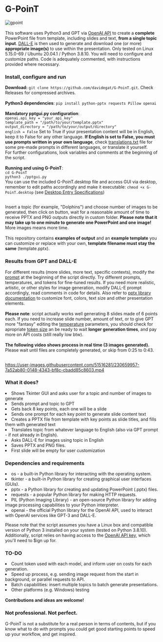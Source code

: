 # G-PoinT
![gpoint](https://user-images.githubusercontent.com/51516281/230681564-354cb7db-9330-4524-9ec2-efb2fe96c485.png)
<br><br>
This software uses Python3 and GPT via <a href="https://platform.openai.com/docs/api-reference/introduction">OpenAI API</a> to create a <b>complete</b> PowerPoint file from template, including slides and text, <b>from a single topic input</b>. <a href="https://platform.openai.com/docs/api-reference/images">DALL-E</a> is then used to generate and download one (or more) <b>appropriate image(s)</b> to use within the presentation. Only tested on Linux 5.15.0-69 / Ubuntu 20.04.1 / Python 3.8.10. You will need to configure and customize paths. Code is adequately commented, with instructions provided where necessary. 

<h3>Install, configure and run</h3>
<b>Download:</b> <code>git clone https://github.com/davidegat/G-PoinT.git</code>. Check Releases for compressed archives.<br><br>
<b>Python3 dependencies</b>: <code>pip install python-pptx requests Pillow openai</code><br><br>
<b>Mandatory pptgui.py configuration</b>:<br>
<code>openai.api_key = "your_api_key"
template_path = "/path/to/your/template.pptx"
output_directory = "/path/to/your/output/directory"
english = False</code> Set to True if your presentation content will be in English, keep it to False for any other language.
<b>If English is set to False, you must use prompts written in your own language</b>, check <a href="https://github.com/davidegat/G-PoinT/blob/main/translations.txt">translations.txt</a> file for some pre-made prompts in different languages, or translate it yourself.<br>
For further configurations, look variables and comments at the beginning of the script.<br><br>
<b>Running and using G-PoinT</b>:<br>
<code>cd G-PoinT</code><br>
<code>python3 ./pptgui.py</code><br>
You can use the included G-PoinT.desktop file and access GUI via desktop, remember to edit paths accordingly and make it executable: <code>chmod +x G-PoinT.desktop</code> (see <a href="https://developer-old.gnome.org/desktop-entry-spec/">Desktop Entry Specifications</a>)<br><br>

Insert a topic (for example, "Dolphins") and choose number of images to be generated, then click on button, wait for a reasonable amount of time to receive PPTX and PNG outputs directly in custom folder. <b>Please note that it may take up to one minute to generate one PowerPoint and one image!</b> More images means more time.<br><br>
This repository contains <b>examples of output</b> and an <b>example template</b> you can customize or replace with your own, <b>template filename must stay the same</b> (template.pptx).
<h3>Results from GPT and DALL-E</h3>
For different results (more slides, more text, specific contexts), modify the <a href="https://help.openai.com/en/articles/6654000-best-practices-for-prompt-engineering-with-openai-api">prompt</a> at the beginning of the script directly. Try different prompts, temperatures, and tokens for fine-tuned results. If you need more realistic, artistic, or other styles for image generation, modify DALL-E prompt accordingly, read comments in code for details. Also refer to <a href="https://python-pptx.readthedocs.io/en/latest/">pptx library documentation</a> to customize font, colors, text size and other presentation elements.<br><br>
<b>Please note</b>: script actually works well generating 8 slides made of 6 points each. If you need to increase slide number, amount of text, or to give GPT more "fantasy" editing the <a href="https://platform.openai.com/docs/api-reference/completions/create#completions/create-temperature">temperature</a> parameters, you should check for apropriate <a href="https://help.openai.com/en/articles/4936856-what-are-tokens-and-how-to-count-them">token size</a> an be ready to wait <b>longer generation times</b>, and pay more on API costs (still really low btw).<br><br>
<b>The following video shows process in real time (3 images generated).</b> Please wait until files are completely generated, or skip from 0:25 to 0:43.<br><br>

https://user-images.githubusercontent.com/51516281/230659957-7a52ab80-0148-4343-bf8c-cbadd85c8603.mp4

<h3>What it does?</h3>

<li>Shows Tkinter GUI and asks user for a topic and number of images to generate
<li>Sends prompt and topic to GPT
<li>Gets back 8 key points, each one will be a slide
<li>Sends one prompt for each key point to generate slide content text
<li>Creates a PPTX file from template with key points as slide titles, and fills them with generated text
<li>Translates topic from whatever language to English (also via GPT prompt - if not already in English).
<li>Asks DALL-E for images using topic in English
<li>Saves PPTX and PNG files.
<li>First slide will be empty for user customization

<h3>Dependencies and requirements</h3>

<li>os - a built-in Python library for interacting with the operating system.
<li>tkinter - a built-in Python library for creating graphical user interfaces (GUIs).
<li>pptx - a Python library for creating and updating PowerPoint (.pptx) files.
<li>requests - a popular Python library for making HTTP requests.
<li>PIL (Python Imaging Library) - an open-source Python library for adding image processing capabilities to your Python interpreter.
<li>openai - the official Python library for the OpenAI API, used to interact with OpenAI services like GPT-3 and DALL-E.

Please note that the script assumes you have a Linux box and compatible version of Python 3 installed on your system (tested on Python 3.8.10). Additionally, script relies on having access to the <a href="https://platform.openai.com/account/api-keys">OpenAI API key</a>, which you'll need to $ign up for.
<h3>TO-DO</h3>
<li>Count token used with each model, and inform user on costs for each generation.
<li>Speed up process, e.g. sending image request from the start in background, or parallel requests to API.
<li>Batch capabilities: insert multiple topics to batch generate presentations.
<li>Other platforms (e.g. Windows) testing<br>
<br><b>Contributions and ideas are welcome!</b>

<h3>Not professional. Not perfect.</h3>
G-PoinT is not a substitute for a real person in terms of contents, but if you know what to do with prompts you could get good starting points to speed up your workflow, and get inspired.

